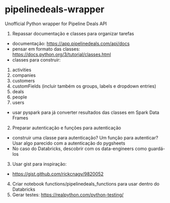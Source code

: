 # pipelinedeals-wrapper
Unofficial Python wrapper for Pipeline Deals API


1. Repassar documentação e classes para organizar tarefas
 - documentação: https://app.pipelinedeals.com/api/docs
 - pensar em formato das classes: https://docs.python.org/3/tutorial/classes.html
 - classes para construir:
  1. activities
  2. companies
  3. customers
  4. customFields (incluir também os groups, labels e dropdown entries)
  5. deals
  6. people
  7. users
 - usar pyspark para já converter resultados das classes em Spark Data Frames
2. Preparar autenticação e funções para autenticação
 - construir uma classe para autenticação? Um função para autenticar? Usar algo parecido com a autenticação do pygsheets
 - No caso do Databricks, descobrir com os data-engineers como guardá-los
3. Usar gist para inspiração:
 - https://gist.github.com/rickcnagy/9820052
4. Criar notebook functions/pipelinedeals_functions para usar dentro do Databricks
5. Gerar testes: https://realpython.com/python-testing/





